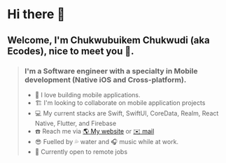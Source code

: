 # Hi there 👋

## Welcome, I'm Chukwubuikem Chukwudi (aka Ecodes), nice to meet you 🙇.

> ### I'm a Software engineer with a specialty in Mobile development (Native iOS and Cross-platform).
>
> - 📱 I love building mobile applications.
> - 🏗️ I'm looking to collaborate on mobile application projects
> - 💻 My current stacks are Swift, SwiftUI, CoreData, Realm, React Native, Flutter, and Firebase 
> - ☎️ Reach me via [ 🌎 My website](https://#) or [ ✉️ mail](chukwubuikemchukwudi@gmail.com)
> - 😎 Fuelled by 💦 water and 🎧 music while at work.
> - 💼 Currently open to remote jobs

<!--
**Ecodes-lab/Ecodes-lab** is a ✨ _special_ ✨ repository because its `README.md` (this file) appears on your GitHub profile.

Here are some ideas to get you started:

- 🔭 I’m currently working on ...
- 🌱 I’m currently learning ...
- 👯 I’m looking to collaborate on ...
- 🤔 I’m looking for help with ...
- 💬 Ask me about ...
- 📫 How to reach me: ...
- 😄 Pronouns: ...
- ⚡ Fun fact: ...
-->
